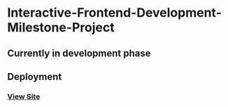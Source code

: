 # Interactive-Frontend-Development-Milestone-Project

## Currently in development phase

## Deployment

### [View Site](https://elh0.github.io/Interactive-Frontend-Development-Milestone-Project/)
